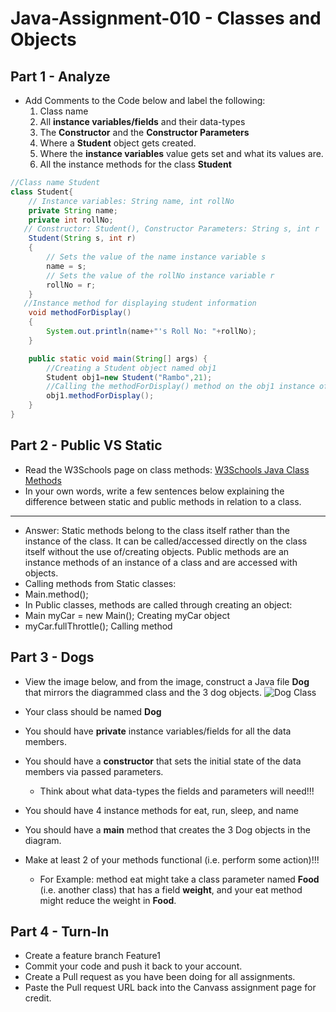 # Java-Assignment-010 - Classes and Objects

## Part 1 - Analyze
* Add Comments to the Code below and label the following:
  1. Class name
  2. All **instance variables/fields** and their data-types
  3. The **Constructor** and the **Constructor Parameters**
  4. Where a **Student** object gets created.
  5. Where the **instance variables** value gets set and what its values are.
  6. All the instance methods for the class **Student**

```java
//Class name Student
class Student{
    // Instance variables: String name, int rollNo
    private String name;
    private int rollNo;
   // Constructor: Student(), Constructor Parameters: String s, int r
    Student(String s, int r)
    {
        // Sets the value of the name instance variable s
   	    name = s;
        // Sets the value of the rollNo instance variable r
   	    rollNo = r;
    }
   //Instance method for displaying student information
    void methodForDisplay()
    {
        System.out.println(name+"'s Roll No: "+rollNo);
    }

    public static void main(String[] args) {
        //Creating a Student object named obj1
        Student obj1=new Student("Rambo",21);
        //Calling the methodForDisplay() method on the obj1 instance of Student class
        obj1.methodForDisplay();
    }
}
```

## Part 2 - Public VS Static

* Read the W3Schools page on class methods: [W3Schools Java Class Methods](https://www.w3schools.com/java/java_class_methods.asp)
* In your own words, write a few sentences below explaining the difference between static and public methods in relation to a class.
---
* Answer: Static methods belong to the class itself rather than the instance of the class. It can be called/accessed directly on the class itself without the use of/creating objects. Public methods are an instance methods of an instance of a class and are accessed with objects.
* Calling methods from Static classes: 
* Main.method();
* In Public classes, methods are called through creating an object: 
* Main myCar = new Main(); Creating myCar object
* myCar.fullThrottle(); Calling method
## Part 3 - Dogs

* View the image below, and from the image, construct a Java file **Dog** that mirrors the diagrammed class and the 3 dog objects.
![Dog Class](images/ClassVSObject.png)

* Your class should be named **Dog**
* You should have **private** instance variables/fields for all the data members.
* You should have a **constructor** that sets the initial state of the data members via passed parameters.
    * Think about what data-types the fields and parameters will need!!!
* You should have 4 instance methods for eat, run, sleep, and name
* You should have a **main** method that creates the 3 Dog objects in the diagram.
* Make at least 2 of your methods functional (i.e. perform some action)!!!
    * For Example: method eat might take a class parameter named **Food** (i.e. another class) that has a field **weight**, and your eat method might reduce the weight in **Food**.

## Part 4 - Turn-In

* Create a feature branch Feature1
* Commit your code and push it back to your account.
* Create a Pull request as you have been doing for all assignments.
* Paste the Pull request URL back into the Canvass assignment page for credit.
